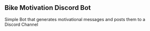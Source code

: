 ## Bike Motivation Discord Bot
Simple Bot that generates motivational messages and posts them to a Discord Channel